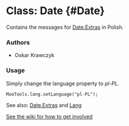 Class: Date {#Date}
=====================================

Contains the messages for [Date.Extras][] in Polish.

### Authors

* Oskar Krawczyk

### Usage

Simply change the language property to *pl-PL*.

	MooTools.lang.setLanguage("pl-PL");

See also: [Date.Extras][] and [Lang][]

[See the wiki for how to get involved](http://wiki.github.com/mootools/mootools-more)

[Lang]: http://www.mootools.net/docs/more/Core/Lang 
[Date.Extras]: http://www.mootools.net/docs/more/Native/Date.Extras
